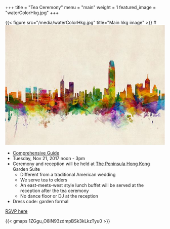 +++
title = "Tea Ceremony"
menu = "main"
weight = 1
featured_image = "waterColorHkg.jpg"
+++

{{< figure src="/media/waterColorHkg.jpg" title="Main hkg image" >}}
#![main](img/waterColorHkg.jpg)

* [Comprehensive Guide](https://www.teasenz.com/chinese-tea/chinese-wedding-tea-ceremony.html)
* Tuesday, Nov 21, 2017 noon - 3pm
* Ceremony and reception will be held at [The Peninsula Hong Kong](http://hongkong.peninsula.com/en/default) Garden Suite
  * Different from a traditional American wedding
  * We serve tea to elders
  * An east-meets-west style lunch buffet will be served at the reception after the tea ceremony
  * No dance floor or DJ at the reception
* Dress code: garden formal

[RSVP here](https://goo.gl/forms/7aor96Y5VgALDTKZ2)

{{< gmaps 1ZGgu_O8lN93zdmpBSk3kLkzTyu0 >}}




